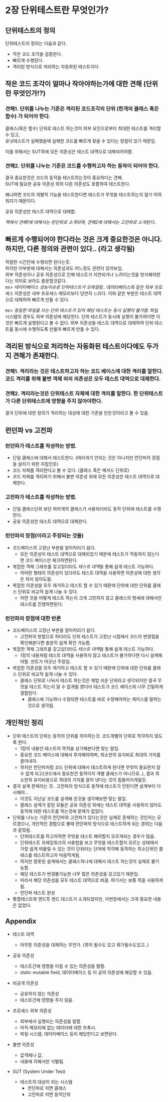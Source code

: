 # 2장 단위테스트란 무엇인가?
## 단위테스트의 정의

단위테스트의 정의는 다음과 같다.

* 작은 코드 조각을 검증한다.
* 빠르게 수행된다.
* 격리된 방식으로 처리하는 자동화된 테스트이다.

## 작은 코드 조각이 얼마나 작아야하는가에 대한 견해 (단위란 무엇인가!?)

### 견해1. 단위를 나누는 기준은 격리된 코드조각의 단위 (한개의 클래스 혹은 함수) 가 되어야 한다.

클래스(혹은 함수) 단위로 테스트 하는것이 외부 요인으로부터 최대한 테스트를 격리할 수 있고,  
유닛테스트가 실패했을때 실패한 코드를 빠르게 찾을 수 있다는 장점이 있기 때문임.

이를 위해서는 SUT외에 모든 의존성은 테스트 대역으로 대체되어야함.

### 견해2. 단위를 나누는 기준은 코드를 수행하고자 하는 동작이 되어야 한다.

결국 중요한것은 코드의 동작을 테스트하는것이 중요하다는 견해.  
SUT에 필요한 공유 의존성 외의 다른 의존성도 포함하여 테스트한다.  

왜냐하면 코드의 개별적 기능을 테스트한다면 테스트가 무엇을 테스트하는지 알기 어려워지기 때문이다. 

공유 의존성만 테스트 대역으로 대체함.  

*책에서 견해1에 대해서는 런던파로 소개되며, 견해2에 대해서는 고전파로 소개된다.*. 

## 빠르게 수행되어야 한다라는 것은 크게 중요한것은 아니다. 하지만, 다른 정의와 관련이 있다.. (라고 생각됨)

적절한 시간안에 수행되면 된다는듯.  
하지만 이부분에 대해서는 의존성과도 어느정도 관련이 있어보임.  
외부 의존성이나 공유 의존성으로 인해 테스트가 지연되거나 느려지는것을 방지해야한다는 의미로 보아도 충분할것같다.  
ex> *데이터베이스 성능이슈로 단위테스트가 오래걸림.*. 
    데이터베이스와 같은 외부 프로세스 의존성은 내부 프로세스 메모리보다 당연히 느리다. 이와 같은 부분은 테스트 대역으로 대체하여 빠르게 만들 수 있다.

ex> *동일한 파일을 쓰는 단위 테스트가 있어 해당 테스트는 동시 실행이 불가함*. 
    파일 시스템의 경우도 외부 의존성에 해당한다. 단위 테스트가 동시에 실행이 불가하다면 이것은 빠르게 실행된다고 볼 수 없다. 외부 의존성을 테스트 대역으로 대체하여 단위 테스트를 동시에 수행하도록 만들어 빠르게 만들 수 있다.  

## 격리된 방식으로 처리하는 자동화된 테스트이다에도 두가지 견해가 존재한다.

### 견해1. 격리라는 것은 테스트하고자 하는 코드 베이스에 대한 격리를 말한다. 코드 격리를 위해 불변 객체 외의 의존성은 모두 테스트 대역으로 대체한다.

### 견해2. 격리라는것은 단위테스트 자체에 대한 격리를 말한다. 한 단위테스트가 다른 단위테스트에 영향을 주지 않아야한다.

결국 단위에 대한 정의가 격리하는 대상에 대한 기준을 만든것이라고 볼 수 있음.  

## 런던파 vs 고전파

### 런던파가 테스트를 작성하는 방법.
- 단일 클레스에 대헤서 테스트한다. (여러개가 안되는 것은 아니지만 런던파의 장점을 살리기 위한 지침인듯)
- 코드 자체를 격리한다고 볼 수 있다. (클래스 혹은 메서드 단위로)
- 코드 자체를 격리하기 위해서 불변 의존성 외에 모든 의존성은 테스트 대역으로 대체한다.

### 고전파가 테스트를 작성하는 방법.
- 단일 클래스단위 보단 여러개의 클래스가 사용되더라도 동작 단위에 테스트를 수행한다.
- 공유 의존성만 테스트 대역으로 대체한다.

### 런던파의 장점(이라고 주장되는 것들)
- 코드베이스의 고장난 부분을 알아차리기 쉽다.
    - 모든 의존성이 테스트 대역으로 대체되었기 때문에 테스트가 작동하지 않는다면 코드 베이스만 체크하면된다.
- 복잡한 객체 그래프를 갖고있더라도 *테스트 대역*을 통해 쉽게 테스트 가능하다.
    - 어떠한 형태의 의존성이 있더라도 테스트 대역을 사용하면 의존성에 대한 생각은 하지 않아도됨.
- 복잡한 의존성을 모두 제거하고 테스트 할 수 있기 때문에 단위에 대한 단위를 클래스 단위로 비교적 쉽게 나눌 수 있다.
    - 어떤 것을 어떻게 테스트 하는지 크게 고민하지 않고 클래스의 명세에 대해서만 테스트를 진행하면된다.

### 런던파의 장점에 대한 반론
- 코드베이스의 고장난 부분을 알아차리기 쉽다.
    - 고전파의 방법으로 하더라도 단위 테스트가 고장난 시점에서 코드의 변경점을 확인해본다면 충분히 쉽게 확인 가능함.
- 복잡한 객체 그래프를 갖고있더라도 *테스트 대역*을 통해 쉽게 테스트 가능하다.
    - 1장의 내용처럼 테스트 대역을 사용하지 않고 테스트가 불가하다면 다시 설계해야함. 핀트가 어긋난 주장임.
- 복잡한 의존성을 모두 제거하고 테스트 할 수 있기 때문에 단위에 대한 단위를 클래스 단위로 비교적 쉽게 나눌 수 있다.
    - 클래스 단위로 나눠서 테스트 하는것은 제법 쉬운 단위라고 생각되지만 결국 무엇을 테스트 하는지 알 수 없게될 뿐더러 테스트가 코드 베이스와 너무 긴밀하게 결합된다.
        - 클래스에 기능하나 수정되면 테스트를 바로 수정해야하는 케이스를 말하는것으로 생각됨.

## 개인적인 정리
- 단위 테스트의 단위는 동작의 단위를 의미하는것. 코드개별의 단위로 착각하지 않도록 한다.
    - 1장의 내용인 테스트의 목적을 상기해본다면 맞는 말임.
    - 중요한 코드 베이스에 대해서 투자해야하며, 최소한의 유지비로 최대의 가치를 끌어내자.
    - 하지만 런던파처럼 코드 단위에 대해서 테스트하게 된다면 무엇이 중요한지 알 수 없게 되고(코드에서 중요한건 동작이지 개별 클래스가 아니므로..), 결과 최소한의 유지비용으로 최대의 가치를 끌어 낸다는 것이 힘들어지게될듯.
- 결국 설계 문제라는 것.. 고전파의 방식으로 동작에 테스트가 안된다면 설계부터 다시해야...
    - 이것도 지난날 코드를 설계해 온것을 생각해보면 맞는 말임.
    - 클래스 설계가 잘된 모듈은 공유 의존성 외에는 테스트 대역을 사용하지 않아도 동작에 대한 테스트를 하는것에 문제가 없었다.
- 단위를 나누는 기준이 런던파와 고전파가 있다는것은 실제로 존재하는 것인지는 모르겠으나, 개인적인 경험으로 볼때 런던파의 방식으로 테스트하게 되는 경위는 다음과 같았음.
    - 단위테스트를 하고자하면 무엇을 테스트 해야할지 모르게되는 경우가 많음.
    - 단위테스트 프레임워크의 사용법을 보고 무엇을 테스트할지 모르는 상태에서 가장 쉽게 떠올릴 수 있는 것이 단위라는 단어에 착각해 동작하는 최소단위인 클래스를 테스트하고자 마음먹게됨.
    - 하지만 잘못된 설계에서는 클래스하나에 대해서 테스트 하는것이 실제로 불가능함.
    - 해당 테스트가 변경불가능한 너무 많은 의존성을 갖고있기 때문임.
    - 따라서 해당 의존성을 모두 테스트 대역으로 바꿈. 여기서는 보통 목을 사용하게됨.
    - 런던파 테스트 완성
- 통합테스트와 엔드투 엔드 테스트가 소개되었지만, 이번장에서는 크게 중요한 내용은 없었다.


## Appendix
- 테스트 대역
  - 아무튼 의존성을 대체하는 무언가. (목이 될수도 있고 뭐가될수도있고..)

- 공유 의존성
  - 테스트간에 영향을 미칠 수 있는 의존성을 말함.
  - static mutable field, 데이터베이스 등 이 공의 의존성에 해당할 수 있음.

- 비공개 의존성
  - 공유하지 않는 의존성
  - 테스트간에 영향을 주지 않음.

- 프로세스 외부 의존성
  - 외부에서 실행되는 의존성을 말함.
  - 아직 메모리에 없는 데이터에 대한 프록시.
  - 파일 시스템, 데이터베이스 등이 해당한다고 보면된다.

- 불변 의존성
  - 값객체나 값.
  - 내용에 의해서만 식별됨.

- SUT (System Under Test)
  - 테스트의 대상이 되는 시스템
    - 런던파로 치면 클래스
    - 고전파로 치면 동작단위
